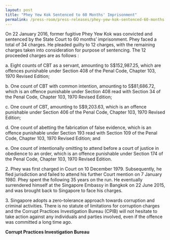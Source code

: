 ```yaml
---
layout: post
title: "Phey Yew Kok Sentenced to 60 Months' Imprisonment"
permalink: /press-room/press-releases/phey-yew-kok-sentenced-60-months'-imprisonment/
---
```


On 22 January 2016, former fugitive Phey Yew Kok was convicted and sentenced by the State Court to 60 months’ imprisonment. Phey faced a total of 34 charges. He pleaded guilty to 12 charges, with the remaining charges taken into consideration for purpose of sentencing. The 12 proceeded charges are as follows :

a. Eight counts of CBT as a servant, amounting to S$152,987.25, which are offences punishable under Section 408 of the Penal Code, Chapter 103, 1970 Revised Edition;

b. One count of CBT with common intention, amounting to S$81,686.72, which is an offence punishable under Section 408 read with Section 34 of the Penal Code, Chapter 103, 1970 Revised Edition;

c. One count of CBT, amounting to S$9,203.63, which is an offence punishable under Section 406 of the Penal Code, Chapter 103, 1970 Revised Edition;

d. One count of abetting the fabrication of false evidence, which is an offence punishable under Section 193 read with Section 109 of the Penal Code, Chapter 103, 1970 Revised Edition; and

e. One count of intentionally omitting to attend before a court of justice in obedience to an order, which is an offence punishable under Section 174 of the Penal Code, Chapter 103, 1970 Revised Edition.

2\. Phey was first charged in Court on 10 December 1979. Subsequently, he fled jurisdiction and failed to attend his further Court mention on 7 January 1980. Phey spent the following 35 years on the run. He eventually surrendered himself at the Singapore Embassy in Bangkok on 22 June 2015, and was brought back to Singapore to face his charges.

3\. Singapore adopts a zero-tolerance approach towards corruption and criminal activities. There is no statute of limitations for corruption charges and the Corrupt Practices Investigation Bureau (CPIB) will not hesitate to take action against any individuals and parties involved, even if the offence was committed a long time ago.

**Corrupt Practices Investigation Bureau**

